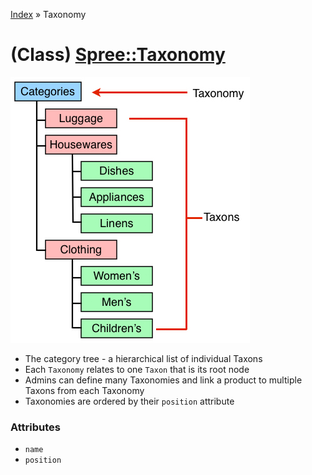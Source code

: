 [Index](../_index.md) » Taxonomy

# (Class) [Spree::Taxonomy](http://m.gymplayer.com/taxonomy.rb)

![z](taxonomy_tree.jpg)

* The category tree - a hierarchical list of individual Taxons
* Each `Taxonomy` relates to one `Taxon` that is its root node
* Admins can define many Taxonomies and link a product to multiple Taxons from each Taxonomy
* Taxonomies are ordered by their `position` attribute


### Attributes
* `name`
* `position`
